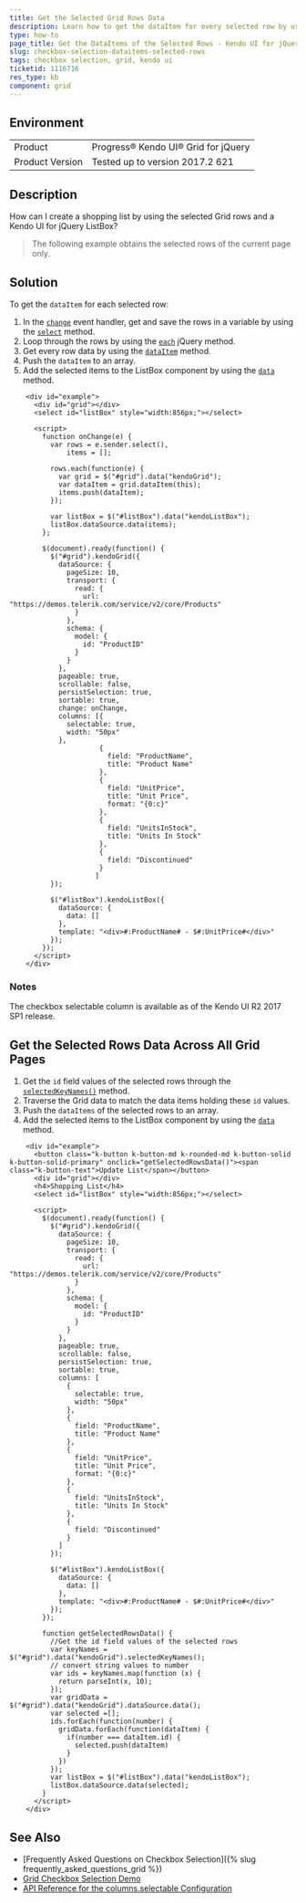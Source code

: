 ```yaml
---
title: Get the Selected Grid Rows Data
description: Learn how to get the dataItem for every selected row by using the change event of the Kendo UI Grid.
type: how-to
page_title: Get the DataItems of the Selected Rows - Kendo UI for jQuery Data Grid
slug: checkbox-selection-dataitems-selected-rows
tags: checkbox selection, grid, kendo ui
ticketid: 1116716
res_type: kb
component: grid
---
```


## Environment

<table>
 <tr>
  <td>Product</td>
  <td>Progress® Kendo UI® Grid for jQuery</td>
 </tr>
 <tr>
  <td>Product Version</td>
  <td>Tested up to version 2017.2 621</td>
 </tr>
</table>

## Description

How can I create a shopping list by using the selected Grid rows and a Kendo UI for jQuery ListBox?

> The following example obtains the selected rows of the current page only.

## Solution

To get the `dataItem` for each selected row:

1. In the [`change`](https://docs.telerik.com/kendo-ui/api/javascript/ui/grid/events/change) event handler, get and save the rows in a variable by using the [`select`](https://docs.telerik.com/kendo-ui/api/javascript/ui/grid/methods/select) method.
1. Loop through the rows by using the [`each`](https://api.jquery.com/each/) jQuery method.
1. Get every row data by using the [`dataItem`](https://docs.telerik.com/kendo-ui/api/javascript/ui/grid/methods/dataitem) method.
1. Push the `dataItem` to an array.
1. Add the selected items to the ListBox component by using the [`data`](/api/javascript/data/datasource/methods/data) method.

```dojo
    <div id="example">
      <div id="grid"></div>
      <select id="listBox" style="width:856px;"></select>

      <script>
        function onChange(e) {
          var rows = e.sender.select(),
              items = [];

          rows.each(function(e) {
            var grid = $("#grid").data("kendoGrid");
            var dataItem = grid.dataItem(this);
            items.push(dataItem);
          });

          var listBox = $("#listBox").data("kendoListBox");
          listBox.dataSource.data(items);
        };

        $(document).ready(function() {
          $("#grid").kendoGrid({
            dataSource: {
              pageSize: 10,
              transport: {
                read: {
                  url: "https://demos.telerik.com/service/v2/core/Products"                  
                }
              },
              schema: {
                model: {
                  id: "ProductID"
                }
              }
            },
            pageable: true,
            scrollable: false,
            persistSelection: true,
            sortable: true,
            change: onChange,
            columns: [{
              selectable: true,
              width: "50px"
            },
                      {
                        field: "ProductName",
                        title: "Product Name"
                      },
                      {
                        field: "UnitPrice",
                        title: "Unit Price",
                        format: "{0:c}"
                      },
                      {
                        field: "UnitsInStock",
                        title: "Units In Stock"
                      },
                      {
                        field: "Discontinued"
                      }
                     ]
          });

          $("#listBox").kendoListBox({
            dataSource: {
              data: []
            },
            template: "<div>#:ProductName# - $#:UnitPrice#</div>"
          });
        });
      </script>
    </div>
```

### Notes

The checkbox selectable column is available as of the Kendo UI R2 2017 SP1 release.

## Get the Selected Rows Data Across All Grid Pages

1. Get the `id` field values of the selected rows through the [`selectedKeyNames()`](https://docs.telerik.com/kendo-ui/api/javascript/ui/grid/methods/selectedkeynames) method.
2. Traverse the Grid data to match the data items holding these `id` values.
3. Push the `dataItems` of the selected rows to an array.
4. Add the selected items to the ListBox component by using the [`data`](/api/javascript/data/datasource/methods/data) method.

```dojo
    <div id="example">
      <button class="k-button k-button-md k-rounded-md k-button-solid k-button-solid-primary" onclick="getSelectedRowsData()"><span class="k-button-text">Update List</span></button>
      <div id="grid"></div>
      <h4>Shopping List</h4>
      <select id="listBox" style="width:856px;"></select>

      <script>
        $(document).ready(function() {
          $("#grid").kendoGrid({
            dataSource: {
              pageSize: 10,
              transport: {
                read: {
                  url: "https://demos.telerik.com/service/v2/core/Products"                  
                }
              },
              schema: {
                model: {
                  id: "ProductID"
                }
              }
            },
            pageable: true,
            scrollable: false,
            persistSelection: true,
            sortable: true,
            columns: [
              {
                selectable: true,
                width: "50px"
              },
              {
                field: "ProductName",
                title: "Product Name"
              },
              {
                field: "UnitPrice",
                title: "Unit Price",
                format: "{0:c}"
              },
              {
                field: "UnitsInStock",
                title: "Units In Stock"
              },
              {
                field: "Discontinued"
              }
            ]
          });

          $("#listBox").kendoListBox({
            dataSource: {
              data: []
            },
            template: "<div>#:ProductName# - $#:UnitPrice#</div>"
          });
        });

        function getSelectedRowsData() {
          //Get the id field values of the selected rows
          var keyNames = $("#grid").data("kendoGrid").selectedKeyNames();
          // convert string values to number
          var ids = keyNames.map(function (x) {
            return parseInt(x, 10);
          });
          var gridData = $("#grid").data("kendoGrid").dataSource.data();
          var selected =[];
          ids.forEach(function(number) {
            gridData.forEach(function(dataItem) {
              if(number === dataItem.id) {
                selected.push(dataItem)
              }
            })
          });
          var listBox = $("#listBox").data("kendoListBox");
          listBox.dataSource.data(selected);
        }
      </script>
    </div>
```

## See Also

* [Frequently Asked Questions on Checkbox Selection]({% slug frequently_asked_questions_grid %})
* [Grid Checkbox Selection Demo](https://demos.telerik.com/kendo-ui/grid/checkbox-selection)
* [API Reference for the columns.selectable Configuration](https://docs.telerik.com/kendo-ui/api/javascript/ui/grid/configuration/columns.selectable)
